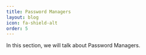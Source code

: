 ```yaml
---
title: Password Managers
layout: blog
icon: fa-shield-alt
order: 5
---
```


In this section, we will talk about Password Managers.